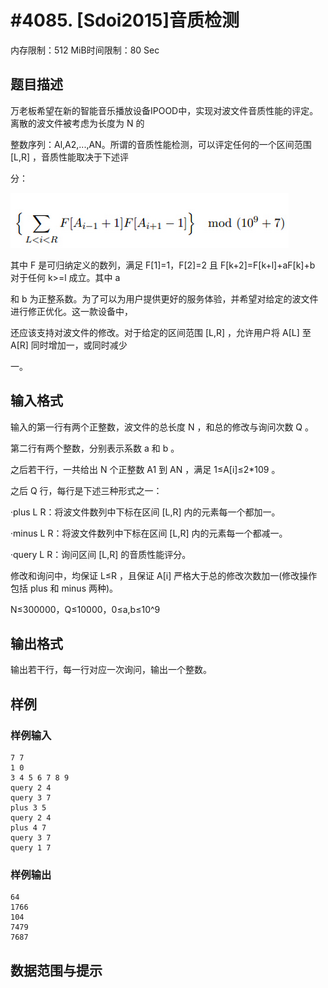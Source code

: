 # #4085. [Sdoi2015]音质检测

内存限制：512 MiB时间限制：80 Sec

## 题目描述

万老板希望在新的智能音乐播放设备IPOOD中，实现对波文件音质性能的评定。离散的波文件被考虑为长度为 N 的

整数序列：Al,A2,...,AN。所谓的音质性能检测，可以评定任何的一个区间范围 [L,R] ，音质性能取决于下述评

分：

![](upload/201605/无标题(2).png)

其中 F 是可归纳定义的数列，满足 F[1]=1，F[2]=2 且 F[k+2]=F[k+l]+aF[k]+b 对于任何 k>=l 成立。其中 a 

和 b 为正整系数。为了可以为用户提供更好的服务体验，并希望对给定的波文件进行修正优化。这一款设备中，

还应该支持对波文件的修改。对于给定的区间范围 [L,R] ，允许用户将 A[L] 至 A[R] 同时增加一，或同时减少

一。

## 输入格式

输入的第一行有两个正整数，波文件的总长度 N ，和总的修改与询问次数 Q 。

第二行有两个整数，分别表示系数 a 和 b 。

之后若干行，一共给出 N 个正整数 A1 到 AN ，满足 1&le;A[i]&le;2*109 。

之后 Q 行，每行是下述三种形式之一：

&middot;plus L R：将波文件数列中下标在区间 [L,R] 内的元素每一个都加一。

&middot;minus L R：将波文件数列中下标在区间 [L,R] 内的元素每一个都减一。

&middot;query L R：询问区间 [L,R] 的音质性能评分。

修改和询问中，均保证 L&le;R ，且保证 A[i] 严格大于总的修改次数加一(修改操作包括 plus 和 minus 两种)。

N&le;300000，Q&le;10000，0&le;a,b&le;10^9

## 输出格式

 输出若干行，每一行对应一次询问，输出一个整数。

## 样例

### 样例输入

    
    7 7 
    1 0 
    3 4 5 6 7 8 9 
    query 2 4 
    query 3 7 
    plus 3 5 
    query 2 4 
    plus 4 7 
    query 3 7 
    query 1 7
    

### 样例输出

    
    64 
    1766 
    104 
    7479 
    7687
    

## 数据范围与提示
